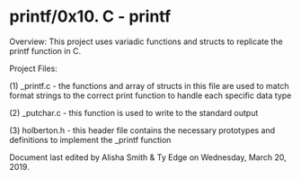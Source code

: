 # printf/0x10. C - printf


Overview: This project uses variadic functions and structs to replicate the printf function in C.


Project Files:

(1) _printf.c - the functions and array of structs in this file are used to match format strings to the correct print function to handle each specific data type

(2) _putchar.c - this function is used to write to the standard output

(3) holberton.h - this header file contains the necessary prototypes and definitions to implement the _printf function




Document last edited by Alisha Smith & Ty Edge on Wednesday, March 20, 2019.
